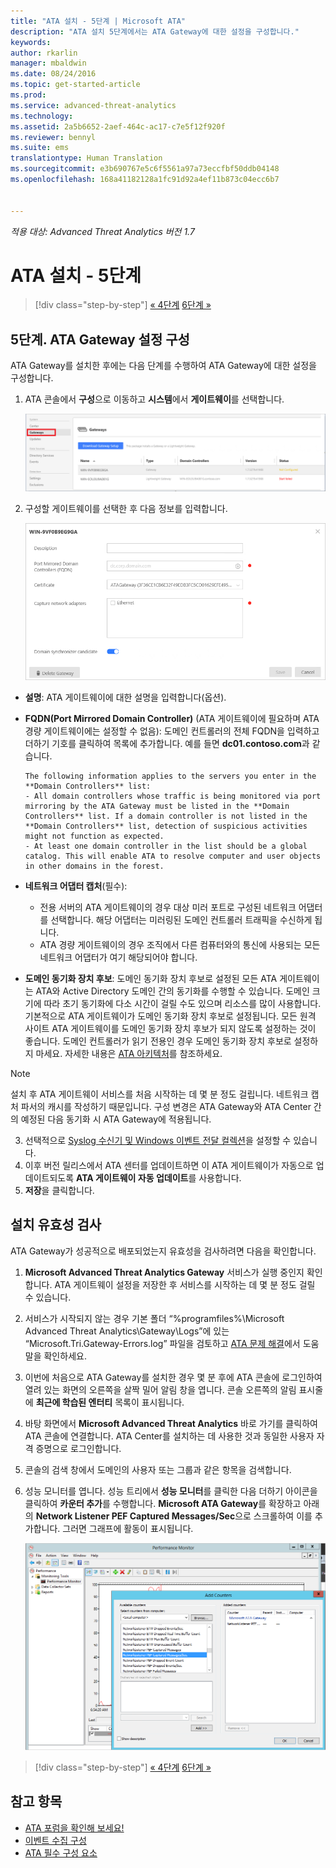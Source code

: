 ```yaml
---
title: "ATA 설치 - 5단계 | Microsoft ATA"
description: "ATA 설치 5단계에서는 ATA Gateway에 대한 설정을 구성합니다."
keywords: 
author: rkarlin
manager: mbaldwin
ms.date: 08/24/2016
ms.topic: get-started-article
ms.prod: 
ms.service: advanced-threat-analytics
ms.technology: 
ms.assetid: 2a5b6652-2aef-464c-ac17-c7e5f12f920f
ms.reviewer: bennyl
ms.suite: ems
translationtype: Human Translation
ms.sourcegitcommit: e3b690767e5c6f5561a97a73eccfbf50ddb04148
ms.openlocfilehash: 168a41182128a1fc91d92a4ef11b873c04ecc6b7


---
```


*적용 대상: Advanced Threat Analytics 버전 1.7*



# ATA 설치 - 5단계

>[!div class="step-by-step"]
[« 4단계](install-ata-step4.md)
[6단계 »](install-ata-step6.md)


## 5단계. ATA Gateway 설정 구성
ATA Gateway를 설치한 후에는 다음 단계를 수행하여 ATA Gateway에 대한 설정을 구성합니다.

1.  ATA 콘솔에서 **구성**으로 이동하고 **시스템**에서 **게이트웨이**를 선택합니다.
   
     ![게이트웨이 설정 구성 이미지](media/ATA-Gateways-config-1.png)


2.  구성할 게이트웨이를 선택한 후 다음 정보를 입력합니다.

    ![게이트웨이 설정 구성 이미지](media/ATA-Gateways-config-2.png)

  - **설명**: ATA 게이트웨이에 대한 설명을 입력합니다(옵션).
  - **FQDN(Port Mirrored Domain Controller)** (ATA 게이트웨이에 필요하며 ATA 경량 게이트웨이에는 설정할 수 없음): 도메인 컨트롤러의 전체 FQDN을 입력하고 더하기 기호를 클릭하여 목록에 추가합니다. 예를 들면  **dc01.contoso.com**과 같습니다.

        The following information applies to the servers you enter in the **Domain Controllers** list:
        - All domain controllers whose traffic is being monitored via port mirroring by the ATA Gateway must be listed in the **Domain Controllers** list. If a domain controller is not listed in the **Domain Controllers** list, detection of suspicious activities might not function as expected.
        - At least one domain controller in the list should be a global catalog. This will enable ATA to resolve computer and user objects in other domains in the forest.

- **네트워크 어댑터 캡처**(필수):
  - 전용 서버의 ATA 게이트웨이의 경우 대상 미러 포트로 구성된 네트워크 어댑터를 선택합니다. 해당 어댑터는 미러링된 도메인 컨트롤러 트래픽을 수신하게 됩니다.
  - ATA 경량 게이트웨이의 경우 조직에서 다른 컴퓨터와의 통신에 사용되는 모든 네트워크 어댑터가 여기 해당되어야 합니다.


 - **도메인 동기화 장치 후보**: 도메인 동기화 장치 후보로 설정된 모든 ATA 게이트웨이는 ATA와 Active Directory 도메인 간의 동기화를 수행할 수 있습니다. 도메인 크기에 따라 초기 동기화에 다소 시간이 걸릴 수도 있으며 리소스를 많이 사용합니다. 기본적으로 ATA 게이트웨이가 도메인 동기화 장치 후보로 설정됩니다.
   모든 원격 사이트 ATA 게이트웨이를 도메인 동기화 장치 후보가 되지 않도록 설정하는 것이 좋습니다.
   도메인 컨트롤러가 읽기 전용인 경우 도메인 동기화 장치 후보로 설정하지 마세요. 자세한 내용은 [ATA 아키텍처](/advanced-threat-analytics/plan-design/ata-architecture#ata-lightweight-gateway-features)를 참조하세요.

> [!NOTE] 
> 설치 후 ATA 게이트웨이 서비스를 처음 시작하는 데 몇 분 정도 걸립니다. 네트워크 캡처 파서의 캐시를 작성하기 때문입니다.
> 구성 변경은 ATA Gateway와 ATA Center 간의 예정된 다음 동기화 시 ATA Gateway에 적용됩니다.

3. 선택적으로 [Syslog 수신기 및 Windows 이벤트 전달 컬렉션](configure-event-collection.md)을 설정할 수 있습니다. 
4. 이후 버전 릴리스에서 ATA 센터를 업데이트하면 이 ATA 게이트웨이가 자동으로 업데이트되도록 **ATA 게이트웨이 자동 업데이트**를 사용합니다.
3. **저장**을 클릭합니다.


## 설치 유효성 검사
ATA Gateway가 성공적으로 배포되었는지 유효성을 검사하려면 다음을 확인합니다.

1.  **Microsoft Advanced Threat Analytics Gateway** 서비스가 실행 중인지 확인합니다. ATA 게이트웨이 설정을 저장한 후 서비스를 시작하는 데 몇 분 정도 걸릴 수 있습니다.

2.  서비스가 시작되지 않는 경우 기본 폴더 “%programfiles%\Microsoft Advanced Threat Analytics\Gateway\Logs”에 있는 “Microsoft.Tri.Gateway-Errors.log” 파일을 검토하고 [ATA 문제 해결](/advanced-threat-analytics/troubleshoot/troubleshooting-ata-known-errors)에서 도움말을 확인하세요.

3.  이번에 처음으로 ATA Gateway를 설치한 경우 몇 분 후에 ATA 콘솔에 로그인하여 열려 있는 화면의 오른쪽을 살짝 밀어 알림 창을 엽니다. 콘솔 오른쪽의 알림 표시줄에 **최근에 학습된 엔터티** 목록이 표시됩니다.

4.  바탕 화면에서 **Microsoft Advanced Threat Analytics** 바로 가기를 클릭하여 ATA 콘솔에 연결합니다. ATA Center를 설치하는 데 사용한 것과 동일한 사용자 자격 증명으로 로그인합니다.
5.  콘솔의 검색 창에서 도메인의 사용자 또는 그룹과 같은 항목을 검색합니다.
6.  성능 모니터를 엽니다. 성능 트리에서 **성능 모니터**를 클릭한 다음 더하기 아이콘을 클릭하여 **카운터 추가**를 수행합니다. **Microsoft ATA Gateway**를 확장하고 아래의 **Network Listener PEF Captured Messages/Sec**으로 스크롤하여 이를 추가합니다. 그러면 그래프에 활동이 표시됩니다.

    ![성능 카운터 추가 이미지](media/ATA-performance-monitoring-add-counters.png)


>[!div class="step-by-step"]
[« 4단계](install-ata-step4.md)
[6단계 »](install-ata-step6.md)

## 참고 항목

- [ATA 포럼을 확인해 보세요!](https://social.technet.microsoft.com/Forums/security/home?forum=mata)
- [이벤트 수집 구성](configure-event-collection.md)
- [ATA 필수 구성 요소](/advanced-threat-analytics/plan-design/ata-prerequisites)




<!--HONumber=Aug16_HO5-->


